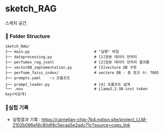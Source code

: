 # sketch_RAG
스케치 공간.

### 📁 Folder Structure
```
sketch_RAG/
├── main.py                             # "실행" 파일
├── dataprocessing.py                   # [1]원본 데이터 전처리
├── perfumes_rag.jsonl                  # [2]원본 데이터 전처리 결과물
├── vectorDB_implementation.py          # [3]vectore DB 구현 
├── perfume_faiss_index/                # vectore DB - 총 청크 수: 7085
├── prompts.yaml    👈 프롬프트
├── prompt_loader.py                    # [4] 프롬프트 설계
└── .env                                # Llama3.2-3B-inst token key(비공개)
```

### 📝실험 기록
- 실험결과 기록 : https://carnelian-chip-7b4.notion.site/project_LLM-2102b096e16c80df8c5ecaa5e2adc71c?source=copy_link